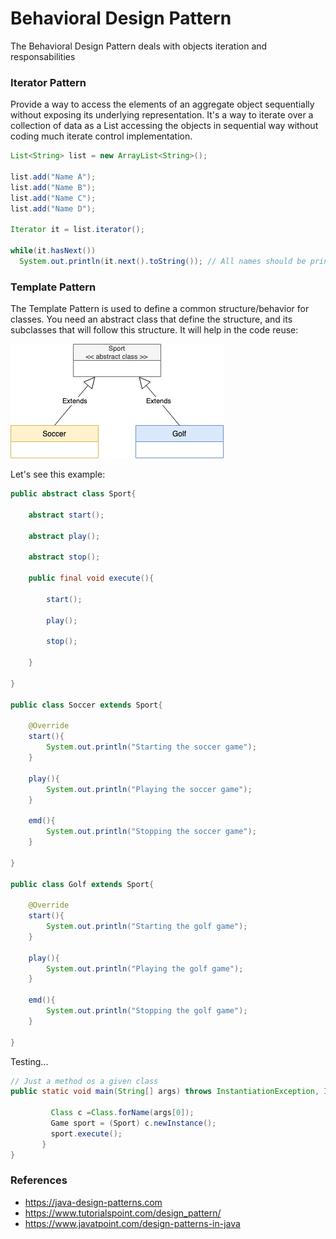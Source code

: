 # Behavioral Design Pattern

The Behavioral Design Pattern deals with objects iteration and responsabilities

### Iterator Pattern

Provide a way to access the elements of an aggregate object sequentially without exposing its underlying representation. It's a way to iterate over a collection of data as a List accessing the objects in sequential way without coding much iterate control implementation.

```java
List<String> list = new ArrayList<String>();

list.add("Name A");
list.add("Name B");
list.add("Name C");
list.add("Name D");

Iterator it = list.iterator();

while(it.hasNext())
  System.out.println(it.next().toString()); // All names should be printed
```

### Template Pattern

The Template Pattern is used to define a common structure/behavior for classes. You need an abstract class that define the structure, and its subclasses that will follow this structure. It will help in the code reuse:

![](../images/template.png)

Let's see this example:

```java
public abstract class Sport{
	
	abstract start();
	
	abstract play();
	
	abstract stop();
	
	public final void execute(){
		
		start();
		
		play();
		
		stop();
		
	}
	
}

public class Soccer extends Sport{
	
	@Override
	start(){
		System.out.println("Starting the soccer game");
	}

	play(){
		System.out.println("Playing the soccer game");
	}
	
	emd(){
		System.out.println("Stopping the soccer game");
	}	

}

public class Golf extends Sport{
	
	@Override
	start(){
		System.out.println("Starting the golf game");
	}

	play(){
		System.out.println("Playing the golf game");
	}
	
	emd(){
		System.out.println("Stopping the golf game");
	}	

}
```

Testing...

```java
// Just a method os a given class
public static void main(String[] args) throws InstantiationException, IllegalAccessException, ClassNotFoundException {  
          
         Class c =Class.forName(args[0]);
         Game sport = (Sport) c.newInstance();  
         sport.execute();     
       }  
}
```

### References

*	https://java-design-patterns.com
*	https://www.tutorialspoint.com/design_pattern/
*	https://www.javatpoint.com/design-patterns-in-java
